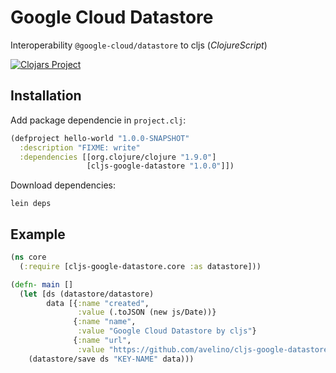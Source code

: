 # Google Cloud Datastore
Interoperability `@google-cloud/datastore` to cljs (_ClojureScript_)

[![Clojars Project](https://img.shields.io/clojars/v/cljs-google-datastore.svg)](https://clojars.org/cljs-google-datastore)

## Installation

Add package dependencie in `project.clj`:

``` clojure
(defproject hello-world "1.0.0-SNAPSHOT"
  :description "FIXME: write"
  :dependencies [[org.clojure/clojure "1.9.0"]
                 [cljs-google-datastore "1.0.0"]])
```

Download dependencies:

``` shell
lein deps
```

## Example

``` clojure
(ns core
  (:require [cljs-google-datastore.core :as datastore]))

(defn- main []
  (let [ds (datastore/datastore)
        data [{:name "created",
               :value (.toJSON (new js/Date))}
              {:name "name",
               :value "Google Cloud Datastore by cljs"}
              {:name "url",
               :value "https://github.com/avelino/cljs-google-datastore"}]]
    (datastore/save ds "KEY-NAME" data)))
```
